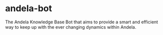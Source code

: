 # andela-bot
The Andela Knowledge Base Bot that aims to provide a smart and efficient way to keep up with the ever changing dynamics within Andela. 
